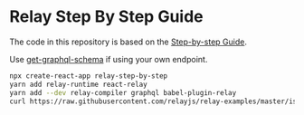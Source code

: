 # Relay Step By Step Guide

The code in this repository is based on the
[Step-by-step Guide](https://relay.dev/docs/getting-started/step-by-step-guide/).

Use
[get-graphql-schema](https://www.npmjs.com/package/get-graphql-schema)
if using your own endpoint.

```bash
npx create-react-app relay-step-by-step
yarn add relay-runtime react-relay
yarn add --dev relay-compiler graphql babel-plugin-relay
curl https://raw.githubusercontent.com/relayjs/relay-examples/master/issue-tracker/schema/schema.graphql > schema.graphql
```
